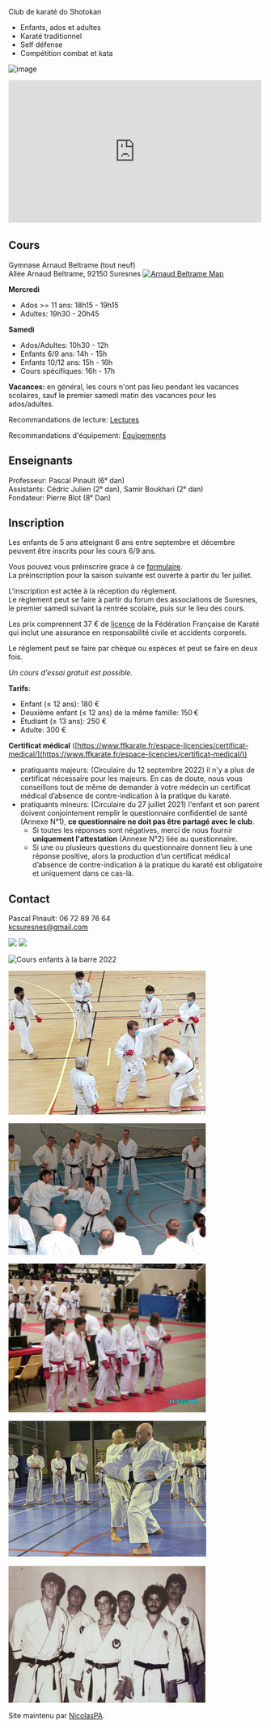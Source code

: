 <link rel="shortcut icon" type="image/png" href="karategi.png">

Club de karaté do Shotokan
- Enfants, ados et adultes
- Karaté traditionnel
- Self défense
- Compétition combat et kata

![image](https://github.com/NicolasPA/kcsuresnes/assets/22459427/d085be91-ca19-45e2-bfc5-dc7b4c310bc6)

<iframe title="Vidéo de présentation du Karaté Club de Suresnes" width="500" height="281" src="https://www.youtube.com/embed/JkPePQfU3Ik" frameborder="0" allow="accelerometer; autoplay; clipboard-write; encrypted-media; gyroscope; picture-in-picture" allowfullscreen></iframe>

## Cours

Gymnase Arnaud Beltrame (tout neuf)  
Allée Arnaud Beltrame, 92150 Suresnes [![Arnaud Beltrame Map](https://i.imgur.com/pBrsGZj.png)](https://goo.gl/maps/riT4vF77S8k5KmtJA) 

**Mercredi**  
- Ados >= 11 ans: 18h15 - 19h15
- Adultes: 19h30 - 20h45

**Samedi**  
- Ados/Adultes: 10h30 - 12h
- Enfants 6/9 ans: 14h - 15h
- Enfants 10/12 ans: 15h - 16h
- Cours spécifiques: 16h - 17h

**Vacances:** en général, les cours n'ont pas lieu pendant les vacances scolaires, sauf le premier samedi matin des vacances pour les ados/adultes.

Recommandations de lecture: [Lectures](pages/lectures.md)

Recommandations d'équipement: [Équipements](pages/equipements.md)

## Enseignants

Professeur: Pascal Pinault (6ᵉ dan)  
Assistants: Cédric Julien (2ᵉ dan), Samir Boukhari (2ᵉ dan)  
Fondateur: Pierre Blot (8ᵉ Dan)

## Inscription

Les enfants de 5 ans atteignant 6 ans entre septembre et décembre peuvent être inscrits pour les cours 6/9 ans.

Vous pouvez vous préinscrire grace à ce [formulaire](https://forms.gle/excEunBTDi79i3kL8).  
La préinscription pour la saison suivante est ouverte à partir du 1er juillet.

L'inscription est actée à la réception du règlement.  
Le règlement peut se faire à partir du forum des associations de Suresnes, le premier samedi suivant la rentrée scolaire, puis sur le lieu des cours.  

Les prix comprennent 37 € de [licence](https://www.ffkarate.fr/espace-licencies/la-licence-federale/) de la Fédération Française de Karaté qui inclut une assurance en responsabilité civile et accidents corporels.  

Le réglement peut se faire par chèque ou espèces et peut se faire en deux fois.  

_Un cours d'essai gratuit est possible._

**Tarifs**:
- Enfant (≤ 12 ans): 180 €
- Deuxième enfant (≤ 12 ans) de la même famille: 150 €
- Étudiant (≥ 13 ans): 250 €
- Adulte: 300 €

**Certificat médical** ([https://www.ffkarate.fr/espace-licencies/certificat-medical/](https://www.ffkarate.fr/espace-licencies/certificat-medical/))
- pratiquants majeurs: (Circulaire du 12 septembre 2022) il n'y a plus de certificat nécessaire pour les majeurs. En cas de doute, nous vous conseillons tout de même de demander à votre médecin un certificat médical d’absence de contre-indication à la pratique du karaté.
- pratiquants mineurs: (Circulaire du 27 juillet 2021) l'enfant et son parent doivent conjointement remplir le questionnaire confidentiel de santé (Annexe N°1), **ce questionnaire ne doit pas être partagé avec le club**.
  - Si toutes les réponses sont négatives, merci de nous fournir **uniquement l'attestation** (Annexe N°2) liée au questionnaire.
  - Si une ou plusieurs questions du questionnaire donnent lieu à une réponse positive, alors la production d’un certificat médical d’absence de contre-indication à la pratique du karaté est obligatoire et uniquement dans ce cas-là.


## Contact

Pascal Pinault: 06 72 89 76 64  
kcsuresnes@gmail.com

<img src="https://user-images.githubusercontent.com/22459427/175944529-c6dd11a0-d2ec-4cad-ada6-42e2a88c8b60.png" width=390px>

<img src="https://user-images.githubusercontent.com/22459427/175784708-07ebf307-e8a2-48e1-aa83-140ce462b426.png" width=390px>

![Cours enfants à la barre 2022](https://user-images.githubusercontent.com/22459427/161398694-0a2bbf2c-1b3e-427f-9642-f91871de1fef.png)

![Cours 2021](contact2021.png)

![Stage avec Pierre Blot](kcs_blot_390.jpeg)

![Championats de France 2006](france2006.png )

![Stage avec Jean-Pierre Lavorato](kcs_lav.jpg)

<img src="https://github.com/NicolasPA/kcsuresnes/raw/master/blot3.jpg" width=390px>

Site maintenu par [NicolasPA](https://github.com/NicolasPA/kcsuresnes).
